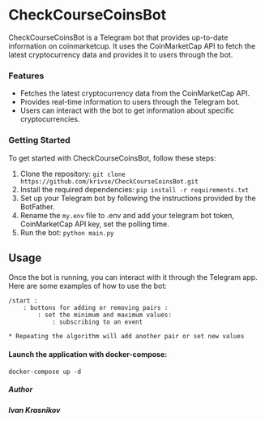# CheckCourseCoinsBot

 CheckCourseCoinsBot is a Telegram bot that provides up-to-date information on coinmarketcup. It uses the CoinMarketCap API to fetch the latest cryptocurrency data and provides it to users through the bot.

### Features

- Fetches the latest cryptocurrency data from the CoinMarketCap API.
- Provides real-time information to users through the Telegram bot.
- Users can interact with the bot to get information about specific cryptocurrencies.

### Getting Started

To get started with CheckCourseCoinsBot, follow these steps:

1. Clone the repository: `git clone https://github.com/krivse/CheckCourseCoinsBot.git`
2. Install the required dependencies: `pip install -r requirements.txt`
3. Set up your Telegram bot by following the instructions provided by the BotFather.
4. Rename the `my.env` file to .env and add your telegram bot token, CoinMarketCap API key, set the polling time.
5. Run the bot: `python main.py`

## Usage

Once the bot is running, you can interact with it through the Telegram app. Here are some examples of how to use the bot:
~~~~
/start :
    : buttons for adding or removing pairs :
        : set the minimum and maximum values:
            : subscribing to an event

* Repeating the algorithm will add another pair or set new values
~~~~

#### Launch the application with docker-compose:
~~~~
docker-compose up -d
~~~~


##### Author 
*__Ivan Krasnikov__*